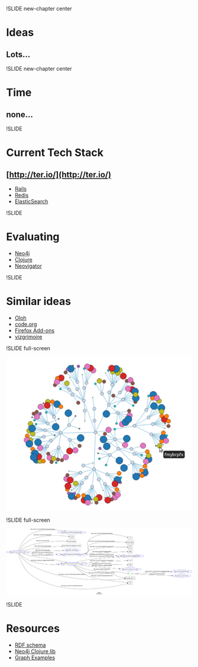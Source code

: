 !SLIDE new-chapter center

# Ideas
## Lots…


!SLIDE new-chapter center

# Time
## none…


!SLIDE

# Current Tech Stack
## [http://ter.io/](http://ter.io/)

* [Rails](http://rubyonrails.org/)
* [Redis](http://redis.io/)
* [ElasticSearch](http://www.elasticsearch.org/)

!SLIDE

# Evaluating

* [Neo4j](http://www.neo4j.org/)
* [Clojure](http://clojure-doc.org/)
* [Neovigator](http://neovigator.herokuapp.com/)

!SLIDE

# Similar ideas

* [Oloh](http://www.ohloh.net)
* [code.org](http://code.org/)
* [Firefox Add-ons](https://addons.mozilla.org/)
* [vizgrimoire](http://vizgrimoire.bitergia.org/)


!SLIDE full-screen

![Graph](network.png)


!SLIDE full-screen

![Graph](ter-rdf-schema.png)



!SLIDE

# Resources

* [RDF schema](https://raw.github.com/ctrabold/ter-rdf-schema/master/test.png)
* [Neo4j Clojure lib](http://clojureneo4j.info/articles/getting_started.html)
* [Graph Examples](http://cloud.dzone.com/articles/collection-brilliant-neo4j)
